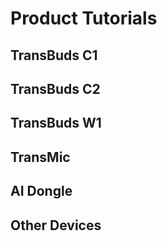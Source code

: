 # Product Tutorials

## TransBuds C1

<DocCard :cards="[
  {
    title: 'Using TransBuds C1 on Android',
    description: '',
    avatar: '/img/安卓_手机.png',
    path: '/en/readme/android-c1'
  },
  {
    title: 'Using TransBuds C1 on Windows',
    description: '',
    avatar: '/img/电脑.png',
    path: '/en/readme/windows-c1'
  },
  {
    title: 'Using TransBuds C1 on macOS',
    description: '',
    avatar: '/img/苹果电脑.png',
    path: '/en/readme/macos-c1'
  }
]" />

## TransBuds C2

<DocCard :cards="[
  {
    title: 'Using TransBuds C2 on Android',
    description: '',
    avatar: '/img/安卓_手机.png',
    path: '/en/readme/android-c2'
  },
  {
    title: 'Using TransBuds C2 on Windows',
    description: '',
    avatar: '/img/电脑.png',
    path: '/en/readme/windows-c2'
  },
  {
    title: 'Using TransBuds C2 on macOS',
    description: '',
    avatar: '/img/苹果电脑.png',
    path: '/en/readme/macos-c2'
  },
  {
    title: 'Using TransBuds C2 on iOS',
    description: '',
    avatar: '/img/iOS.png',
    path: '/en/readme/ios-c2'
  }
]" />

## TransBuds W1

<DocCard :cards="[
  {
    title: 'TransBuds W1 Guide for Android',
    description: '',
    avatar: '/img/安卓_手机.png',
    path: '/en/readme/android-w1'
  },
  {
    title: 'TransBuds W1 Guide for Windows',
    description: '',
    avatar: '/img/电脑.png',
    path: '/en/readme/windows-w1'
  },
  {
    title: 'TransBuds W1 Guide for macOS',
    description: '',
    avatar: '/img/苹果电脑.png',
    path: '/en/readme/macos-w1'
  }
]" />

## TransMic

<DocCard :cards="[
  {
    title: 'Using TransMic on Android',
    description: '',
    avatar: '/img/安卓_手机.png',
    path: '/en/readme/android-m1'
  },
  {
    title: 'Using TransMic on Windows',
    description: '',
    avatar: '/img/电脑.png',
    path: '/en/readme/windows-m1'
  },
  {
    title: 'Using TransMic on macOS',
    description: '',
    avatar: '/img/苹果电脑.png',
    path: '/en/readme/macos-m1'
  }
]" />

## AI Dongle

<DocCard :cards="[
  {
    title: 'Using AI Dongle on Android',
    description: '',
    avatar: '/img/安卓_手机.png',
    path: '/en/readme/android-d1'
  },
  {
    title: 'Using AI Dongle on Windows',
    description: '',
    avatar: '/img/电脑.png',
    path: '/en/readme/windows-d1'
  },
  {
    title: 'Using AI Dongle on macOS',
    description: '',
    avatar: '/img/苹果电脑.png',
    path: '/en/readme/macos-d1'
  }
]" />

## Other Devices

<DocCard :cards="[
  {
    title: 'Bluetooth receiver',
    description: '',
    avatar: '/img/接收器.png',
    path: '/en/readme/iphone-custom'
  },
]" />
